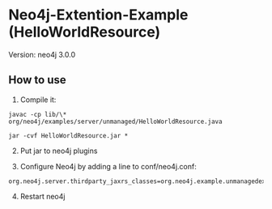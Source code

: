 # Neo4j-Extention-Example (HelloWorldResource)

Version: neo4j 3.0.0

## How to use

1. Compile it:

```
javac -cp lib/\* org/neo4j/examples/server/unmanaged/HelloWorldResource.java

jar -cvf HelloWorldResource.jar *
```

2. Put jar to neo4j plugins

3. Configure Neo4j by adding a line to conf/neo4j.conf:

```
org.neo4j.server.thirdparty_jaxrs_classes=org.neo4j.example.unmanagedextension=/example
```

4. Restart neo4j
